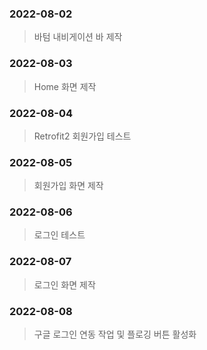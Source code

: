 ### 2022-08-02

>  바텀 내비게이션 바 제작

### 2022-08-03

> Home 화면 제작

### 2022-08-04

> Retrofit2 회원가입 테스트

### 2022-08-05

> 회원가입 화면 제작

### 2022-08-06

> 로그인 테스트

### 2022-08-07

> 로그인 화면 제작

### 2022-08-08

> 구글 로그인 연동 작업 및 플로깅 버튼 활성화

